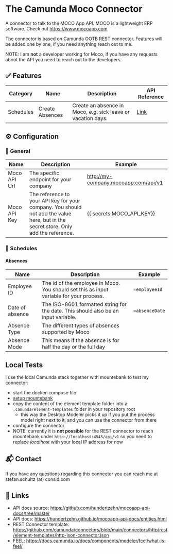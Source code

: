 # The Camunda Moco Connector

A connector to talk to the MOCO App API. MOCO is a lightweight ERP software. Check out https://www.mocoapp.com

The connector is based on Camunda OOTB REST connector. Features will be added one by one, if you need anything reach out to me.

NOTE: I am **not** a developer working for Moco, if you have any requests about the API you need to reach out to the developers.

## ✅ Features
| Category  | Name            | Description                                                  | API Reference                                                                                  | 
|-----------|-----------------|--------------------------------------------------------------|------------------------------------------------------------------------------------------------|
| Schedules | Create Absences | Create an absence in Moco, e.g. sick leave or vacation days. | [Link](https://hundertzehn.github.io/mocoapp-api-docs/sections/schedules.html#post-schedules)  |

## ⚙️ Configuration

### 📍 General
| Name            | Description                                                                                                                         | Example                              |
|-----------------|-------------------------------------------------------------------------------------------------------------------------------------|--------------------------------------|
| Moco API Url    | The specific endpoint for your company                                                                                              | http://my-company.mocoapp.com/api/v1 |
| Moco API Key    | The reference to your API key for your company. You should not add the value here, but in the secret store. Only add the reference. | {{ secrets.MOCO_API_KEY}}            | 

### 📆 Schedules

#### Absences

| Name            | Description                                                                                                                         | Example          |
|-----------------|-------------------------------------------------------------------------------------------------------------------------------------|------------------|
| Employee ID     | The id of the employee in Moco. You should set this as input variable for your process.                                             | `=employeeId`    |
| Date of absence | The ISO-8601 formatted string for the date. This should also be an input variable.                                                  | `=absenceDate`   |
| Absence Type    | The different types of absences supported by Moco                                                                                   | <Dropdown Value> |
| Absence Mode    | This means if the absence is for half the day or the full day                                                                       | <Dropdown Value> |

## Local Tests

I use the local Camunda stack together with mountebank to test my connector:

* start the docker-compose file
* [setup mountebank](mountebank/README.md)
* copy the content of the element template folder into a `.camunda/element-templates` folder in your repository root
  * this way the Desktop Modeler picks it up if you put the process model right next to it, and you can use the connector from there
* configure the connector
* NOTE: currently it is **not possible** for the REST connector to reach mountebank under `http://localhost:4545/api/v1` 
so you need to replace _localhost_ with your local IP address for now

## 📬 Contact

If you have any questions regarding this connector you can reach me at stefan.schultz (at) consid.com

## 🔗 Links
* API docs source: https://github.com/hundertzehn/mocoapp-api-docs/tree/master
* API docs: https://hundertzehn.github.io/mocoapp-api-docs/entities.html
* REST Connector template: https://github.com/camunda/connectors/blob/main/connectors/http/rest/element-templates/http-json-connector.json
* FEEL: https://docs.camunda.io/docs/components/modeler/feel/what-is-feel/
